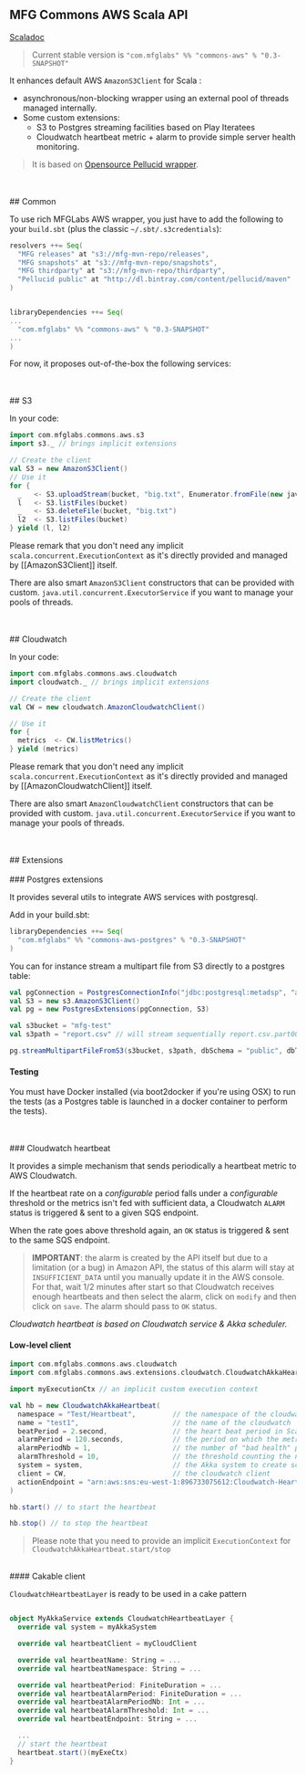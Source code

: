 ## MFG Commons AWS Scala API

[Scaladoc](http://mfglabs.github.io/commons-aws/api/current/)

> Current stable version is `"com.mfglabs" %% "commons-aws" % "0.3-SNAPSHOT"`


It enhances default AWS `AmazonS3Client` for Scala :
  - asynchronous/non-blocking wrapper using an external pool of threads managed internally.
  - Some custom extensions:
      - S3 to Postgres streaming facilities based on Play Iteratees
      - Cloudwatch heartbeat metric + alarm to provide simple server health monitoring.

> It is based on [Opensource Pellucid wrapper](https://github.com/pellucidanalytics/aws-wrap).

<br/>
<br/>
## Common

To use rich MFGLabs AWS wrapper, you just have to add the following to your `build.sbt` (plus the classic `~/.sbt/.s3credentials`):

```scala
resolvers ++= Seq(
  "MFG releases" at "s3://mfg-mvn-repo/releases",
  "MFG snapshots" at "s3://mfg-mvn-repo/snapshots",
  "MFG thirdparty" at "s3://mfg-mvn-repo/thirdparty",
  "Pellucid public" at "http://dl.bintray.com/content/pellucid/maven"
)


libraryDependencies ++= Seq(
...
  "com.mfglabs" %% "commons-aws" % "0.3-SNAPSHOT"
...
)

```

For now, it proposes out-of-the-box the following services:

<br/>
<br/>
## S3

In your code:

```scala
import com.mfglabs.commons.aws.s3
import s3._ // brings implicit extensions

// Create the client
val S3 = new AmazonS3Client()
// Use it
for {
  _   <- S3.uploadStream(bucket, "big.txt", Enumerator.fromFile(new java.io.File(s"big.txt")))
  l   <- S3.listFiles(bucket)
  _   <- S3.deleteFile(bucket, "big.txt")
  l2  <- S3.listFiles(bucket)
} yield (l, l2)
```

Please remark that you don't need any implicit `scala.concurrent.ExecutionContext` as it's directly provided
and managed by [[AmazonS3Client]] itself.

There are also smart `AmazonS3Client` constructors that can be provided with custom.
`java.util.concurrent.ExecutorService` if you want to manage your pools of threads.

<br/>
<br/>
## Cloudwatch

In your code:

```scala
import com.mfglabs.commons.aws.cloudwatch
import cloudwatch._ // brings implicit extensions

// Create the client
val CW = new cloudwatch.AmazonCloudwatchClient()

// Use it
for {
  metrics  <- CW.listMetrics()
} yield (metrics)
```

Please remark that you don't need any implicit `scala.concurrent.ExecutionContext` as it's directly provided
and managed by [[AmazonCloudwatchClient]] itself.

There are also smart `AmazonCloudwatchClient` constructors that can be provided with custom.
`java.util.concurrent.ExecutorService` if you want to manage your pools of threads.


<br/>
<br/>
## Extensions


<br/>
<br/>
### Postgres extensions

It provides several utils to integrate AWS services with postgresql.

Add in your build.sbt:
```scala
libraryDependencies ++= Seq(
  "com.mfglabs" %% "commons-aws-postgres" % "0.3-SNAPSHOT"
)
```

You can for instance stream a multipart file from S3 directly to a postgres table:
```scala
val pgConnection = PostgresConnectionInfo("jdbc:postgresql:metadsp", "atamborrino", "password")
val S3 = new s3.AmazonS3Client()
val pg = new PostgresExtensions(pgConnection, S3)

val s3bucket = "mfg-test"
val s3path = "report.csv" // will stream sequentially report.csv.part0001, report.csv.part0002, ...

pg.streamMultipartFileFromS3(s3bucket, s3path, dbSchema = "public", dbTableName = "test_postgres_aws_s3")
```

#### Testing
You must have Docker installed (via boot2docker if you're using OSX) to run the tests (as a Postgres table is launched in a docker container
to perform the tests).

<br/>
<br/>
### Cloudwatch heartbeat

It provides a simple mechanism that sends periodically a heartbeat metric to AWS Cloudwatch.

If the heartbeat rate on a _configurable_ period falls under a _configurable_ threshold or the metrics isn't fed with sufficient data, a Cloudwatch `ALARM` status is triggered & sent to a given SQS endpoint.

When the rate goes above threshold again, an `OK` status is triggered & sent to the same SQS endpoint.


> **IMPORTANT**: the alarm is created by the API itself but due to a limitation (or a bug) in Amazon API, the status of this alarm will stay at `INSUFFICIENT_DATA` until you manually update it in the AWS console.
For that, wait 1/2 minutes after start so that Cloudwatch receives enough heartbeats and then select the alarm, click on `modify` and then click on `save`. The alarm should pass to `OK` status.

_Cloudwatch heartbeat is based on Cloudwatch service & Akka scheduler._

#### Low-level client

```scala
import com.mfglabs.commons.aws.cloudwatch
import com.mfglabs.commons.aws.extensions.cloudwatch.CloudwatchAkkaHeartbeat

import myExecutionCtx // an implicit custom execution context

val hb = new CloudwatchAkkaHeartbeat(
  namespace = "Test/Heartbeat",         // the namespace of the cloudwatch metrics
  name = "test1",                       // the name of the cloudwatch
  beatPeriod = 2.second,                // the heart beat period in Scala.concurrent.duration.Duration string format
  alarmPeriod = 120.seconds,            // the period on which the metrics is analyzed to determine the heartbeat health
  alarmPeriodNb = 1,                    // the number of "bad health" periods after which the alarm is triggered
  alarmThreshold = 10,                  // the threshold counting the number of heartbeats on a period under which the "bad health" is detected
  system = system,                      // the Akka system to create scheduler
  client = CW,                          // the cloudwatch client
  actionEndpoint = "arn:aws:sns:eu-west-1:896733075612:Cloudwatch-HeartBeat-Test" // the actionEndpoint (SQS) to which Cloudwatch will send the alarm
)

hb.start() // to start the heartbeat

hb.stop() // to stop the heartbeat

```

> Please note that you need to provide an implicit `ExecutionContext` for `CloudwatchAkkaHeartbeat.start/stop`

<br/>
#### Cakable client

`CloudwatchHeartbeatLayer` is ready to be used in a cake pattern

```scala

object MyAkkaService extends CloudwatchHeartbeatLayer {
  override val system = myAkkaSystem

  override val heartbeatClient = myCloudClient

  override val heartbeatName: String = ...
  override val heartbeatNamespace: String = ...

  override val heartbeatPeriod: FiniteDuration = ...
  override val heartbeatAlarmPeriod: FiniteDuration = ...
  override val heartbeatAlarmPeriodNb: Int = ...
  override val heartbeatAlarmThreshold: Int = ...
  override val heartbeatEndpoint: String = ...

  ...
  // start the heartbeat
  heartbeat.start()(myExeCtx)
}

```